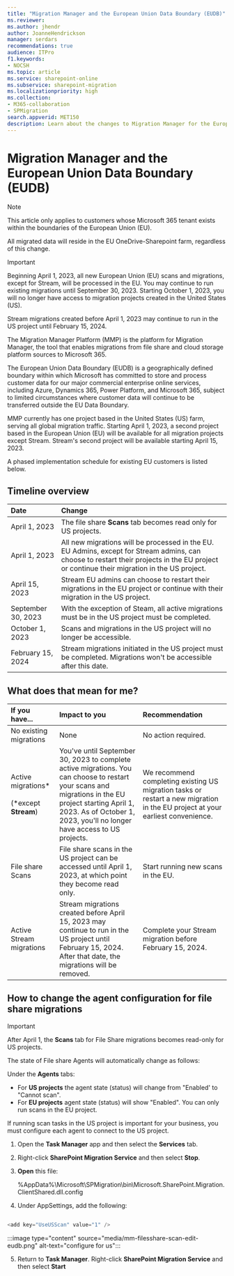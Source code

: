 ```yaml
---
title: "Migration Manager and the European Union Data Boundary (EUDB)"
ms.reviewer: 
ms.author: jhendr
author: JoanneHendrickson
manager: serdars
recommendations: true
audience: ITPro
f1.keywords:
- NOCSH
ms.topic: article
ms.service: sharepoint-online
ms.subservice: sharepoint-migration
ms.localizationpriority: high
ms.collection: 
- M365-collaboration
- SPMigration
search.appverid: MET150
description: Learn about the changes to Migration Manager for the European Union Data Boundary.
---
```


# Migration Manager and the European Union Data Boundary (EUDB)

>[!Note]
>This article only applies to customers whose Microsoft 365 tenant exists within the boundaries of the European Union (EU).
>
>All migrated data will reside in the EU OneDrive-Sharepoint farm, regardless of this change.

>[!Important]
>Beginning April 1, 2023, all new European Union (EU) scans and migrations, except for Stream, will be processed in the EU. 
>You may continue to run existing migrations until September 30, 2023. Starting October 1, 2023, you will no longer have access to migration projects created in the United States (US).
>
>Stream migrations created before April 1, 2023 may continue to run in the US project until February 15, 2024.

The Migration Manager Platform (MMP) is the platform for Migration Manager, the tool that enables migrations from file share and cloud storage platform sources to Microsoft 365. 

The European Union Data Boundary (EUDB) is a geographically defined boundary within which Microsoft has committed to store and process customer data for our major commercial enterprise online services, including Azure, Dynamics 365, Power Platform, and Microsoft 365, subject to limited circumstances where customer data will continue to be transferred outside the EU Data Boundary.

MMP currently has one project based in the United States (US) farm, serving all global migration traffic. Starting April 1, 2023, a second project based in the European Union (EU) will be available for all migration projects except Stream. Stream's second project will be available starting April 15, 2023.

A phased implementation schedule for existing EU customers is listed below.


## Timeline overview

|Date|Change|
|:-----------|:-----|
|April 1, 2023|The file share **Scans** tab becomes read only for US projects.|
|April 1, 2023|All new migrations will be processed in the EU. EU Admins, except for Stream admins, can choose to restart their projects in the EU project or continue their migration in the US project.|
|April 15, 2023|Stream EU admins can choose to restart their migrations in the EU project or continue with their migration in the US project.|
|September 30, 2023|With the exception of Steam, all active migrations must be in the US project must be completed.|
|October 1, 2023|Scans and migrations in the US project will no longer be accessible.|
|February 15, 2024|Stream migrations initiated in the US project must be completed. Migrations won't be accessible after this date.| 


## What does that mean for me?

|If you have...|Impact to you|Recommendation|
|:---------------|:-----|:-----|
|No existing migrations|None|No action required.|
|Active migrations*</br></br> (*except **Stream**)|You've until September 30, 2023 to complete active migrations. You can choose to restart your scans and migrations in the EU project starting April 1, 2023. As of October 1, 2023, you'll no longer have access to US projects. |We recommend completing existing US migration tasks or restart a new migration in the EU project at your earliest convenience.|
|File share Scans|File share scans in the US project can be accessed until April 1, 2023, at which point they become read only.|Start running new scans in the EU.|
|Active Stream migrations|Stream migrations created before April 15, 2023 may continue to run in the US project until February 15, 2024. After that date, the migrations will be removed. |Complete your Stream migration before February 15, 2024.|

## How to change the agent configuration for file share migrations

>[!Important]
>After April 1,  the **Scans** tab for File Share migrations becomes read-only for US projects. 

The state of File share Agents will automatically change as follows:

Under the **Agents** tabs:
- For **US projects** the agent state (status) will change from "Enabled' to "Cannot scan". 
- For **EU projects** agent state (status) will show "Enabled". You can only run scans in the EU project.

If running scan tasks in the US project is important for your business, you must configure each agent to connect to the US project. 

1. Open the **Task Manager** app and then select the **Services** tab.
2. Right-click **SharePoint Migration Service** and then select **Stop**.
3. **Open** this file:

    %AppData%\Microsoft\SPMigration\bin\Microsoft.SharePoint.Migration.ClientShared.dll.config

4. Under AppSettings, add the following:

```powershell 
 
<add key="UseUSScan" value="1" />

```

:::image type="content" source="media/mm-filesshare-scan-edit-eudb.png" alt-text="configure for us":::

5. Return to **Task Manager**. Right-click **SharePoint Migration Service** and then select **Start**
